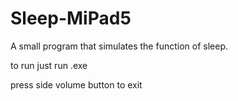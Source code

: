 # Sleep-MiPad5
A small program that simulates the function of sleep.

to run just run .exe

press side volume button to exit
